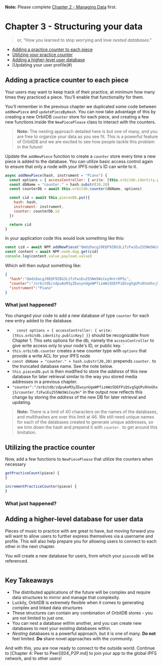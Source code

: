 **Note:** Please complete [Chapter 2 - Managing Data](./02_Managing_Data.md) first. 

# Chapter 3 - Structuring your data

> or, "How you learned to stop worrying and love _nested databases_."

- [Adding a practice counter to each piece](#)
- [Utilizing your practice counter](#)
- [Adding a higher-level user database](#)
- [Updating your user profile(#)

## Adding a practice counter to each piece

Your users may want to keep track of their practice, at minimum how many times they practiced a piece. You'll enable that functionality for them.

You'll remember in the previous chapter we duplicated some code between `addNewPiece` and `updatePieceByHash`. You can now take advantage of this by creating a new OrbitDB `counter` store for each piece, and creating a few new functions inside the `NewPiecePlease` class to interact with the counters.

> **Note:**  The nesting approach detailed here is but one of many, and you are free to organize your data as you see fit. This is a powerful feature of OrbitDB and we are excited to see how people tackle this problem in the future!

Update the `addNewPiece` function to create a `counter` store every time a new piece is added to the database. You can utilize basic access control again to ensure that only a node with your IPFS node's ID can write to it.

```javascript
async addNewPiece(hash, instrument = "Piano") {
  const options = { accessController: { write: [this.orbitdb.identity.publicKey] }}
  const dbName = "counter." + hash.substr(20,20)
  const counterDb = await this.orbitdb.counter(dbName, options)

  const cid = await this.piecesDb.put({
    hash: hash,
    instrument: instrument,
    counter: counterDb.id
  })

  return cid
}
```

In your application code this would look something like this:

```javascript
const cid = await NPP.addNewPiece("QmdzDacgJ9EQF9Z8G3L1fzFwiEu255Nm5WiCey9ntrDPSL", "Piano")
const content = await NPP.node.dag.get(cid)
console.log(content.value.payload.value)
```

Which will then output something like:

```json
{
  "hash":"QmdzDacgJ9EQF9Z8G3L1fzFwiEu255Nm5WiCey9ntrDPSL",
  "counter":"/orbitdb/zdpuAoM3yZEwsynUgeWPfizmWz5DEFPiQSvg5gUPu9VoGhxjS/counter.fzFwiEu255Nm5WiCey9n",
  "instrument":"Piano"
}
```

### What just happened?

You changed your code to add a new database of type `counter` for each new entry added to the database.

* `  const options = { accessController: { write: [this.orbitdb.identity.publicKey] }}` should be recognizable from Chapter 1. This sets options for the db, namely the `accessController` to give write access only to your node's ID, or public key. `
* `this.orbitdb.counter` creates a new counter type with `options` that provide a write ACL for your IPFS node
* `const dbName = "counter." + hash.substr(20,20)` prepends `counter.` to the truncated database name. See the note below.
* `this.piecesDb.put` is then modified to store the _address_ of this new database for later retrieval similar to the way you  stored media addresses in a previous chapter.
* `"counter":"/orbitdb/zdpuAoM3yZEwsynUgeWPfizmWz5DEFPiQSvg5gUPu9VoGhxjS/counter.fzFwiEu255Nm5WiCey9n"` in the output now reflects this change by storing the _address_ of the new DB for later retrieval and updating.

> **Note:** There is a limit of 40 characters on the names of the databases, and multihashes are over this limit at 46. We still need unique names for each of the databases created to generate unique addresses, so we trim down the hash and prepend
it with `counter.` to get around this limitation.

## Utilizing the practice counter

Now, add a few functions to `NewPiecePlease` that utilize the counters when necessary

```javascript
getPracticeCount(piece) {
}

incrementPracticeCounter(piece) {
}
```

### What just happened?

## Adding a higher-level database for user data

Pieces of music to practice with are great to have, but moving forward you will want to allow users to further express themselves via a username and profile. This will also help prepare you for allowing users to connect to each other in the next chapter.

You will create a new database for users, from which your `piecesDb` will be referenced. 

```javascript
```

## Key Takeaways

* The distributed applications of the future will be complex and require data structures to mirror and manage that complexity.
* Luckily, OrbitDB is extremely flexible when it comes to generating complex and linked data structures
* These structures can contain any combination of OrbitDB stores - you are not limited to just one.
* You can nest a database within another, and you can create new databases to next your existing databases within.
* _Nesting_ databases is a powerful approach, but it is one of many. **Do not** feel limited. **Do** share novel approaches with the community.

And with this, you are now ready to connect to the outside world. Continue to [Chapter 4: Peer to Peer])[04_P2P.md] to join your app to the global IPFS network, and to other users! 
